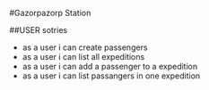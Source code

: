 #Gazorpazorp Station

##USER sotries

- as a user i can create passengers
- as a user i can list all expeditions
- as a user i can add a passenger to a expedition
- as a user i can list passangers in one expedition